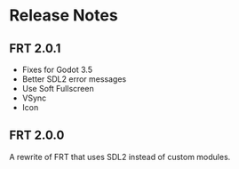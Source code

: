Release Notes
=============

## FRT 2.0.1

- Fixes for Godot 3.5
- Better SDL2 error messages
- Use Soft Fullscreen
- VSync
- Icon

## FRT 2.0.0

A rewrite of FRT that uses SDL2 instead of custom modules.
